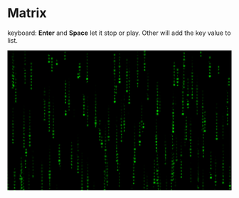 # Matrix


keyboard:
	**Enter** and **Space** let it stop or play.
	Other will add the key value to list.

![](https://raw.githubusercontent.com/chenjinya/matrix/master/screenshot.png)
